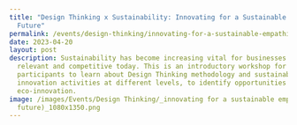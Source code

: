 ```yaml
---
title: "Design Thinking x Sustainability: Innovating for a Sustainable Empathic
  Future"
permalink: /events/design-thinking/innovating-for-a-sustainable-empathic-future/
date: 2023-04-20
layout: post
description: Sustainability has become increasing vital for businesses to remain
  relevant and competitive today. This is an introductory workshop for
  participants to learn about Design Thinking methodology and sustainability
  innovation activities at different levels, to identify opportunities for
  eco-innovation.
image: /images/Events/Design Thinking/_innovating for a sustainable empathic
  future)_1080x1350.png
---
```


